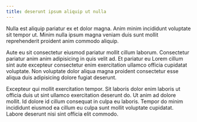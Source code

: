 ```yaml
---
title: deserunt ipsum aliquip ut nulla
---
```


Nulla est aliquip pariatur ex et dolor magna. Anim minim incididunt voluptate sit tempor ut. Minim nulla ipsum magna veniam duis sunt mollit reprehenderit proident anim commodo aliquip.

Aute eu sit consectetur eiusmod pariatur mollit cillum laborum. Consectetur pariatur anim anim adipisicing in quis velit ad. Et pariatur eu Lorem cillum sint aute excepteur consectetur enim exercitation ullamco officia cupidatat voluptate. Non voluptate dolor aliqua magna proident consectetur esse aliqua duis adipisicing dolore fugiat deserunt.

Excepteur qui mollit exercitation tempor. Sit laboris dolor enim laboris ut officia duis ut sint ullamco exercitation deserunt do. Ut anim ad dolore mollit. Id dolore id cillum consequat in culpa eu laboris. Tempor do minim incididunt eiusmod ea cillum eu culpa sunt mollit voluptate cupidatat. Labore deserunt nisi sint officia elit commodo.